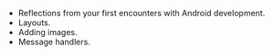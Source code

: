 * Reflections from your first encounters with Android development.
* Layouts.
* Adding images.
* Message handlers.

